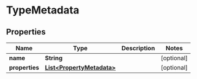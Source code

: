 

# TypeMetadata


## Properties

Name | Type | Description | Notes
------------ | ------------- | ------------- | -------------
**name** | **String** |  |  [optional]
**properties** | [**List&lt;PropertyMetadata&gt;**](PropertyMetadata.md) |  |  [optional]



